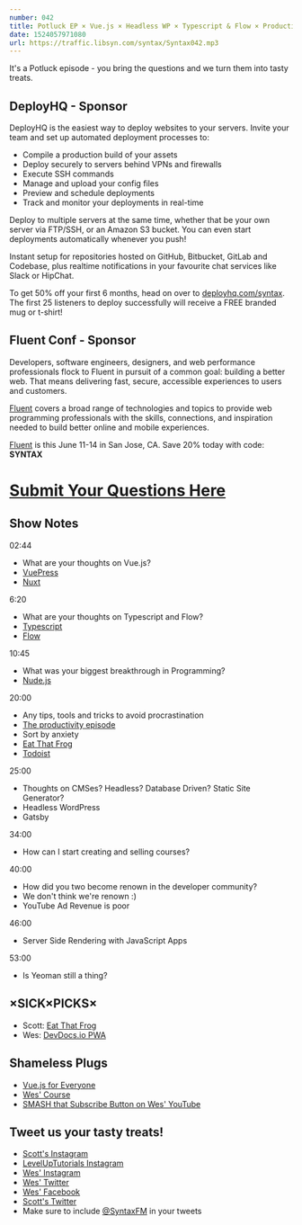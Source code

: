 ```yaml
---
number: 042
title: Potluck EP × Vue.js × Headless WP × Typescript & Flow × Productivity × Server Side Rendering × Yeoman
date: 1524057971080
url: https://traffic.libsyn.com/syntax/Syntax042.mp3
---
```


It's a Potluck episode - you bring the questions and we turn them into tasty treats.

## DeployHQ - Sponsor

DeployHQ is the easiest way to deploy websites to your servers. Invite your team and set up automated deployment processes to:

* Compile a production build of your assets
* Deploy securely to servers behind VPNs and firewalls
* Execute SSH commands
* Manage and upload your config files
* Preview and schedule deployments
* Track and monitor your deployments in real-time

Deploy to multiple servers at the same time, whether that be your own server via FTP/SSH, or an Amazon S3 bucket. You can even start deployments automatically whenever you push!

Instant setup for repositories hosted on GitHub, Bitbucket, GitLab and Codebase, plus realtime notifications in your favourite chat services like Slack or HipChat.

To get 50% off your first 6 months, head on over to [deployhq.com/syntax](https://www.deployhq.com/syntax). The first 25 listeners to deploy successfully will receive a FREE branded mug or t-shirt!

## Fluent Conf - Sponsor

Developers, software engineers, designers, and web performance professionals flock to Fluent in pursuit of a common goal: building a better web. That means delivering fast, secure, accessible experiences to users and customers.

[Fluent](https://conferences.oreilly.com/fluent/fl-ca) covers a broad range of technologies and topics to provide web programming professionals with the skills, connections, and inspiration needed to build better online and mobile experiences.

[Fluent](https://conferences.oreilly.com/fluent/fl-ca) is this June 11-14 in San Jose, CA. Save 20% today with code: **SYNTAX**


# [Submit Your Questions Here](https://docs.google.com/forms/d/e/1FAIpQLSfQlAo1wXHiJMySdU-h8QMtfoz92aMS9eycEHXB6eRCLh8KHA/viewform)

## Show Notes

02:44

* What are your thoughts on Vue.js?
* [VuePress](https://vuepress.vuejs.org/)
* [Nuxt](https://nuxtjs.org/)

6:20

* What are your thoughts on Typescript and Flow?
* [Typescript](https://www.typescriptlang.org/)
* [Flow](https://flow.org/)

10:45

* What was your biggest breakthrough in Programming?
* [Nude.js](https://github.com/pa7/nude.js/)


20:00

* Any tips, tools and tricks to avoid procrastination
* [The productivity episode](https://syntax.fm/show/011/our-favourite-productivity-hacks)
* Sort by anxiety
* [Eat That Frog](https://amzn.to/2HajbS0)
* [Todoist](https://en.todoist.com/)

25:00

* Thoughts on CMSes? Headless? Database Driven? Static Site Generator?
* Headless WordPress
* Gatsby

34:00

* How can I start creating and selling courses?


40:00

* How did you two become renown in the developer community?
* We don't think we're renown :)
* YouTube Ad Revenue is poor

46:00

* Server Side Rendering with JavaScript Apps

53:00

* Is Yeoman still a thing?

## ×SICK×PICKS×

* Scott: [Eat That Frog](https://amzn.to/2HajbS0)
* Wes: [DevDocs.io PWA](https://devdocs.io)

## Shameless Plugs

* [Vue.js for Everyone](https://LevelUpTutorials.com/store)
* [Wes' Course](https://wesbos.com/courses)
* [SMASH that Subscribe Button on Wes' YouTube](https://www.youtube.com/wesbos)

## Tweet us your tasty treats!

* [Scott's Instagram](https://www.instagram.com/stolinski/)
* [LevelUpTutorials Instagram](https://www.instagram.com/LevelUpTutorials/)
* [Wes' Instagram](https://www.instagram.com/wesbos/)
* [Wes' Twitter](https://twitter.com/wesbos)
* [Wes' Facebook](https://www.facebook.com/wesbos.developer)
* [Scott's Twitter](https://twitter.com/stolinski)
* Make sure to include [@SyntaxFM](https://twitter.com/SyntaxFM) in your tweets
